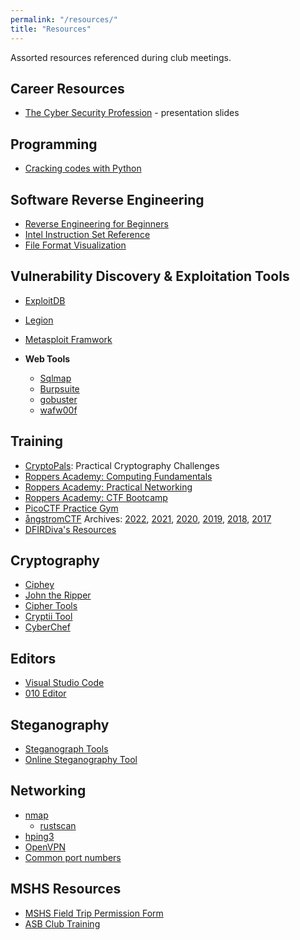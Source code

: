 ```yaml
---
permalink: "/resources/"
title: "Resources"
---
```


Assorted resources referenced during club meetings.

## Career Resources

- [The Cyber Security
  Profession](https://docs.google.com/presentation/d/1-s8vyxrRhlyQDaov2C8ct-h9T8kmwJBWKd2Nh_HXSjU/edit?hl=en&forcehl=1#slide=id.p) - presentation slides

## Programming

- [Cracking codes with Python](https://inventwithpython.com/cracking/)

## Software Reverse Engineering

- [Reverse Engineering for Beginners](/assets/docs/RE4B-EN.pdf)
- [Intel Instruction Set Reference](https://www.intel.com/content/www/us/en/developer/articles/technical/intel-sdm.html)
- [File Format Visualization](https://github.com/corkami/pics/tree/master/binary#file-formats)

## Vulnerability Discovery & Exploitation Tools

- [ExploitDB](https://www.exploit-db.com)
- [Legion](https://github.com/GoVanguard/legion)
- [Metasploit Framwork](https://github.com/rapid7/metasploit-framework)

- **Web Tools**
	- [Sqlmap](https://sqlmap.org)
	- [Burpsuite](https://portswigger.net/burp/communitydownload)
	- [gobuster](https://github.com/OJ/gobuster)
	- [wafw00f](https://github.com/EnableSecurity/wafw00f)

## Training

- [CryptoPals](https://cryptopals.com/): Practical Cryptography Challenges
- [Roppers Academy: Computing Fundamentals](https://www.roppers.org/courses/fundamentals)
- [Roppers Academy: Practical Networking](https://www.roppers.org/courses/networking)
- [Roppers Academy: CTF Bootcamp](https://www.roppers.org/courses/ctf)
- [PicoCTF Practice Gym](https://play.picoctf.org/practice)
- [ångstromCTF](https://angstromctf.com/) Archives: [2022](https://2022.angstromctf.com/),
  [2021](https://2021.angstromctf.com/), [2020](https://2020.angstromctf.com/),
  [2019](https://2019.angstromctf.com/), [2018](https://2018.angstromctf.com/), [2017](https://2017.angstromctf.com/)
- [DFIRDiva's Resources](https://training.dfirdiva.com/listing-category/training-for-kids)

## Cryptography

- [Ciphey](https://github.com/ciphey/ciphey)
- [John the Ripper](https://www.openwall.com/john)
- [Cipher Tools](http://rumkin.com/tools/cipher/)
- [Cryptii Tool](https://cryptii.com/)
- [CyberChef](https://gchq.github.io/CyberChef/)

## Editors

- [Visual Studio Code](https://code.visualstudio.com/)
- [010 Editor](https://www.sweetscape.com/010editor/)

## Steganography

- [Steganograph Tools](https://resources.infosecinstitute.com/steganography-and-tools-to-perform-steganography)
- [Online Steganography Tool](https://stylesuxx.github.io/steganography/)

## Networking

- [nmap](https://nmap.org/book/port-scanning-tutorial.html)
	 - [rustscan](https://github.com/rustscan/rustscan)
- [hping3](https://www.kali.org/tools/hping3/)
- [OpenVPN](https://openvpn.net/community-resources/how-to/)
- [Common port numbers](https://www.cloudflare.com/learning/network-layer/what-is-a-computer-port/)

## MSHS Resources

- [MSHS Field Trip Permission Form](https://www.svsd410.org/cms/lib/WA01919490/Centricity/Domain/229/Fieldtrip_Form_for_Students_2015.pdf)
- [ASB Club Training](https://docs.google.com/presentation/d/1-BAtITMFUHVacUXRvlAvMTE6vxTfVwMvQhCcRWjpyjU/edit#slide=id.p)
